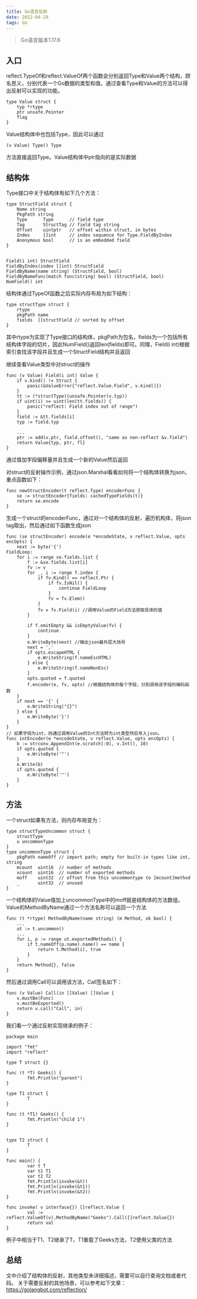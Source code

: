 ```yaml
---
title: Go语言反射
date: 2022-04-29
tags: Go
---
```

> Go语言版本1.17.6


## 入口

reflect.TypeOf和reflect.ValueOf两个函数会分别返回Type和Value两个结构，顾名思义，分别代表一个Go数据的类型和值。通过查看Type和Value的方法可以得出反射可以实现的功能。
```
type Value struct {
	typ *rtype
	ptr unsafe.Pointer
	flag
}
```
Value结构体中也包括Type，因此可以通过
```
(v Value) Type() Type
```
方法直接返回Type。Value结构体中ptr指向的是实际数据


## 结构体

Type接口中关于结构体有如下几个方法：

```
type StructField struct {
	Name string
	PkgPath string
	Type      Type      // field type
	Tag       StructTag // field tag string
	Offset    uintptr   // offset within struct, in bytes
	Index     []int     // index sequence for Type.FieldByIndex
	Anonymous bool      // is an embedded field
}


Field(i int) StructField
FieldByIndex(index []int) StructField
FieldByName(name string) (StructField, bool)
FieldByNameFunc(match func(string) bool) (StructField, bool)
NumField() int
```
结构体通过TypeOf函数之后实际内存布局为如下结构：
```
type structType struct {
	rtype
	pkgPath name
	fields  []structField // sorted by offset
}
```
其中rtype为实现了Type接口的结构体，pkgPath为包名，fields为一个包括所有结构体字段的切片，因此NumField()返回len(fields)即可。同理，Field(i int)根据索引查找该字段并且生成一个StructField结构并且返回

继续查看Value类型中对struct的操作
```
func (v Value) Field(i int) Value {
	if v.kind() != Struct {
		panic(&ValueError{"reflect.Value.Field", v.kind()})
	}
	tt := (*structType)(unsafe.Pointer(v.typ))
	if uint(i) >= uint(len(tt.fields)) {
		panic("reflect: Field index out of range")
	}
	field := &tt.fields[i]
	typ := field.typ

	...
	ptr := add(v.ptr, field.offset(), "same as non-reflect &v.field")
	return Value{typ, ptr, fl}
}
```
通过值加字段偏移量并且生成一个新的Value然后返回

对struct的反射操作示例，通过json.Marshal看看如何将一个结构体转换为json，重点函数如下：
```
func newStructEncoder(t reflect.Type) encoderFunc {
	se := structEncoder{fields: cachedTypeFields(t)}
	return se.encode
}
```
生成一个struct的encoderFunc，通过对一个结构体的反射，遍历机构体，将json tag取出，然后通过如下函数生成json
```
func (se structEncoder) encode(e *encodeState, v reflect.Value, opts encOpts) {
	next := byte('{') 
FieldLoop:
	for i := range se.fields.list {
		f := &se.fields.list[i]
		fv := v
		for _, i := range f.index {
			if fv.Kind() == reflect.Ptr {
				if fv.IsNil() {
					continue FieldLoop
				}
				fv = fv.Elem()
			}
			fv = fv.Field(i) //调用Value的Field方法获取具体的值
		}

		if f.omitEmpty && isEmptyValue(fv) {
			continue
		}
		e.WriteByte(next) //输出json最外层大括号
		next = ','
		if opts.escapeHTML {
			e.WriteString(f.nameEscHTML)
		} else {
			e.WriteString(f.nameNonEsc)
		}
		opts.quoted = f.quoted
		f.encoder(e, fv, opts) //根据结构体的每个字段，分别调用该字段的编码函数
	}
	if next == '{' {
		e.WriteString("{}")
	} else {
		e.WriteByte('}')
	}
}
// 如果字段为int，则通过调用Value的Int方法转为int类型然后写入json。
func intEncoder(e *encodeState, v reflect.Value, opts encOpts) {
	b := strconv.AppendInt(e.scratch[:0], v.Int(), 10)
	if opts.quoted {
		e.WriteByte('"')
	}
	e.Write(b)
	if opts.quoted {
		e.WriteByte('"')
	}
}
```

## 方法

一个struct如果有方法，则内存布局变为：
```
type structTypeUncommon struct {
	structType
	u uncommonType
}
type uncommonType struct {
	pkgPath nameOff // import path; empty for built-in types like int, string
	mcount  uint16  // number of methods
	xcount  uint16  // number of exported methods
	moff    uint32  // offset from this uncommontype to [mcount]method
	_       uint32  // unused
}
```
一个结构体的Value值加上uncommonType中的moff就是结构体的方法数组。Value的MethodByName通过一个方法名称可以返回一个方法
```
func (t *rtype) MethodByName(name string) (m Method, ok bool) {
	...
	ut := t.uncommon()
	...
	for i, p := range ut.exportedMethods() {
		if t.nameOff(p.name).name() == name {
			return t.Method(i), true
		}
	}
	return Method{}, false
}
```
然后通过调用Call可以调用该方法，Call签名如下：
```
func (v Value) Call(in []Value) []Value {
	v.mustBe(Func)
	v.mustBeExported()
	return v.call("Call", in)
}
```
我们看一个通过反射实现继承的例子：
```
package main

import "fmt"
import "reflect"

type T struct {}

func (t *T) Geeks() {
        fmt.Println("parent")
}

type T1 struct {
        T
}

func (t *T1) Geeks() {
        fmt.Println("child 1")
}


type T2 struct {
        T
}

func main() {
        var t T
        var t1 T1
        var t2 T2
        fmt.Println(invoke(&t))
        fmt.Println(invoke(&t1))
        fmt.Println(invoke(&t2))
}

func invoke( v interface{}) []reflect.Value {
        val := reflect.ValueOf(v).MethodByName("Geeks").Call([]reflect.Value{})
        return val
}
```
例子中相当于T1、T2继承了T，T1重载了Geeks方法，T2使用父类的方法

## 总结

文中介绍了结构体的反射，其他类型未详细描述，需要可以自行查询文档或者代码。
关于需要反射的其他场景，可以参考如下文章：
https://golangbot.com/reflection/